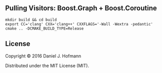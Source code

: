 ## Pulling Visitors: Boost.Graph + Boost.Coroutine

    mkdir build && cd build
    export CC='clang' CXX='clang++' CXXFLAGS='-Wall -Wextra -pedantic'
    cmake .. -DCMAKE_BUILD_TYPE=Release

## License

Copyright © 2016 Daniel J. Hofmann

Distributed under the MIT License (MIT).
